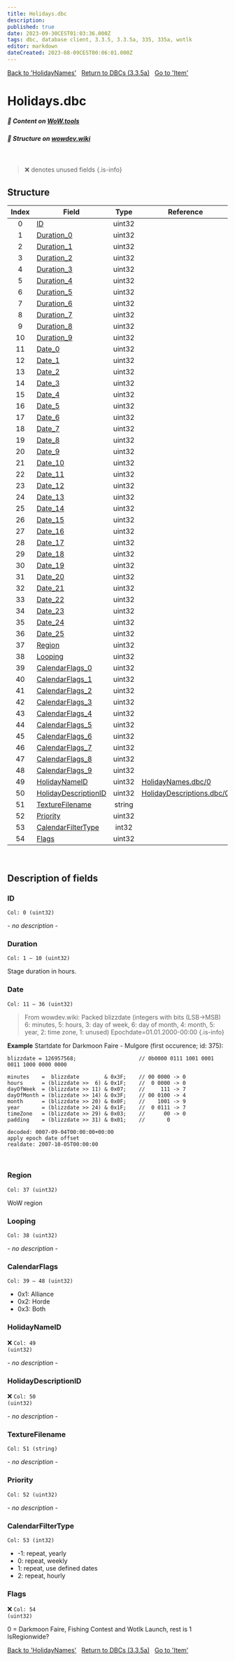 ```yaml
---
title: Holidays.dbc
description:
published: true
date: 2023-09-30CEST01:03:36.000Z
tags: dbc, database client, 3.3.5, 3.3.5a, 335, 335a, wotlk
editor: markdown
dateCreated: 2023-08-09CEST00:06:01.000Z
---
```

<a href="https://trinitycore.info/files/DBC/335/holidaynames" class="mt-5 v-btn v-btn--depressed v-btn--flat v-btn--outlined theme--light v-size--default darkblue--text text--lighten-3"><span class="v-btn__content"><i aria-hidden="true" class="v-icon notranslate v-icon--left mdi mdi-arrow-left theme--light"></i><span>Back to 'HolidayNames'</span></span></a>&nbsp;&nbsp;&nbsp;<a href="https://trinitycore.info/files/DBC/335/home" class="mt-5 v-btn v-btn--depressed v-btn--flat v-btn--outlined theme--light v-size--default darkblue--text text--lighten-3"><span class="v-btn__content"><i aria-hidden="true" class="v-icon notranslate v-icon--left mdi mdi-home-outline theme--light"></i><span>Return to DBCs (3.3.5a)</span></span></a>&nbsp;&nbsp;&nbsp;<a href="https://trinitycore.info/files/DBC/335/item" class="mt-5 v-btn v-btn--depressed v-btn--flat v-btn--outlined theme--light v-size--default darkblue--text text--lighten-3"><span class="v-btn__content"><span>Go to 'Item'</span><i aria-hidden="true" class="v-icon notranslate v-icon--right mdi mdi-arrow-right theme--light"></i></span></a>

# Holidays.dbc
##### :open_book: Content on [WoW.tools](https://wow.tools/dbc/?dbc=holidays&build=3.3.5.12340)
##### :pencil: Structure on [wowdev.wiki](https://wowdev.wiki/DB/Holidays)
&nbsp;

> :x: denotes unused fields
{.is-info}


## Structure

| Index | Field | Type | Reference |
| :---: | --- | :---: | --- |
| 0 | [ID](#id) | uint32 |  |
| 1 | [Duration_0](#duration) | uint32 |  |
| 2 | [Duration_1](#duration) | uint32 |  |
| 3 | [Duration_2](#duration) | uint32 |  |
| 4 | [Duration_3](#duration) | uint32 |  |
| 5 | [Duration_4](#duration) | uint32 |  |
| 6 | [Duration_5](#duration) | uint32 |  |
| 7 | [Duration_6](#duration) | uint32 |  |
| 8 | [Duration_7](#duration) | uint32 |  |
| 9 | [Duration_8](#duration) | uint32 |  |
| 10 | [Duration_9](#duration) | uint32 |  |
| 11 | [Date_0](#date) | uint32 |  |
| 12 | [Date_1](#date) | uint32 |  |
| 13 | [Date_2](#date) | uint32 |  |
| 14 | [Date_3](#date) | uint32 |  |
| 15 | [Date_4](#date) | uint32 |  |
| 16 | [Date_5](#date) | uint32 |  |
| 17 | [Date_6](#date) | uint32 |  |
| 18 | [Date_7](#date) | uint32 |  |
| 19 | [Date_8](#date) | uint32 |  |
| 20 | [Date_9](#date) | uint32 |  |
| 21 | [Date_10](#date) | uint32 |  |
| 22 | [Date_11](#date) | uint32 |  |
| 23 | [Date_12](#date) | uint32 |  |
| 24 | [Date_13](#date) | uint32 |  |
| 25 | [Date_14](#date) | uint32 |  |
| 26 | [Date_15](#date) | uint32 |  |
| 27 | [Date_16](#date) | uint32 |  |
| 28 | [Date_17](#date) | uint32 |  |
| 29 | [Date_18](#date) | uint32 |  |
| 30 | [Date_19](#date) | uint32 |  |
| 31 | [Date_20](#date) | uint32 |  |
| 32 | [Date_21](#date) | uint32 |  |
| 33 | [Date_22](#date) | uint32 |  |
| 34 | [Date_23](#date) | uint32 |  |
| 35 | [Date_24](#date) | uint32 |  |
| 36 | [Date_25](#date) | uint32 |  |
| 37 | [Region](#region) | uint32 |  |
| 38 | [Looping](#looping) | uint32 |  |
| 39 | [CalendarFlags_0](#calendarflags) | uint32 |  |
| 40 | [CalendarFlags_1](#calendarflags) | uint32 |  |
| 41 | [CalendarFlags_2](#calendarflags) | uint32 |  |
| 42 | [CalendarFlags_3](#calendarflags) | uint32 |  |
| 43 | [CalendarFlags_4](#calendarflags) | uint32 |  |
| 44 | [CalendarFlags_5](#calendarflags) | uint32 |  |
| 45 | [CalendarFlags_6](#calendarflags) | uint32 |  |
| 46 | [CalendarFlags_7](#calendarflags) | uint32 |  |
| 47 | [CalendarFlags_8](#calendarflags) | uint32 |  |
| 48 | [CalendarFlags_9](#calendarflags) | uint32 |  |
| 49 | [HolidayNameID](#holidaynameid) | uint32 | [HolidayNames.dbc/0](/files/DBC/335/holidaynames#id) |
| 50 | [HolidayDescriptionID](#holidaydescriptionid) | uint32 | [HolidayDescriptions.dbc/0](/files/DBC/335/holidaydescriptions#id) |
| 51 | [TextureFilename](#texturefilename) | string |  |
| 52 | [Priority](#priority) | uint32 |  |
| 53 | [CalendarFilterType](#calendarfiltertype) | int32 |  |
| 54 | [Flags](#flags) | uint32 |  |
&nbsp;
## Description of fields

### ID
<code>Col: 0 (uint32)</code>

*- no description -*
&nbsp;

### Duration
<code>Col: 1 &ndash; 10 (uint32)</code>

Stage duration in hours.
&nbsp;

### Date
<code>Col: 11 &ndash; 36 (uint32)</code>
> From wowdev.wiki:
> Packed blizzdate (integers with bits (LSB->MSB) 6: minutes, 5: hours, 3: day of week, 6: day of month, 4: month, 5: year, 2: time zone, 1: unused)
> Epochdate=01.01.2000-00:00
{.is-info}

**Example**
Startdate for Darkmoon Faire - Mulgore (first occurence; id: 375):
```
blizzdate = 126957568;                    // 0b0000 0111 1001 0001 0011 1000 0000 0000

minutes    =  blizzdate        & 0x3F;    // 00 0000 -> 0
hours      = (blizzdate >>  6) & 0x1F;    //  0 0000 -> 0
dayOfWeek  = (blizzdate >> 11) & 0x07;    //     111 -> 7
dayOfMonth = (blizzdate >> 14) & 0x3F;    // 00 0100 -> 4
month      = (blizzdate >> 20) & 0x0F;    //    1001 -> 9
year       = (blizzdate >> 24) & 0x1F;    //  0 0111 -> 7
timeZone   = (blizzdate >> 29) & 0x03;    //      00 -> 0
padding    = (blizzdate >> 31) & 0x01;    //       0

decoded: 0007-09-04T00:00:00+00:00
apply epoch date offset
realdate: 2007-10-05T00:00:00
```
&nbsp;

### Region
<code>Col: 37 (uint32)</code>

WoW region
&nbsp;

### Looping
<code>Col: 38 (uint32)</code>

*- no description -*
&nbsp;

### CalendarFlags
<code>Col: 39 &ndash; 48 (uint32)</code>

* 0x1: Alliance
* 0x2: Horde
* 0x3: Both
&nbsp;

### HolidayNameID
:x: <code>Col: 49 (uint32)</code>

*- no description -*
&nbsp;

### HolidayDescriptionID
:x: <code>Col: 50 (uint32)</code>

*- no description -*
&nbsp;

### TextureFilename
<code>Col: 51 (string)</code>

*- no description -*
&nbsp;

### Priority
<code>Col: 52 (uint32)</code>

*- no description -*
&nbsp;

### CalendarFilterType
<code>Col: 53 (int32)</code>

* -1: repeat, yearly
* 0: repeat, weekly
* 1: repeat, use defined dates
* 2: repeat, hourly
&nbsp;

### Flags
:x: <code>Col: 54 (uint32)</code>

0 = Darkmoon Faire, Fishing Contest and Wotlk Launch, rest is 1
IsRegionwide?
&nbsp;

<a href="https://trinitycore.info/files/DBC/335/holidaynames" class="mt-5 v-btn v-btn--depressed v-btn--flat v-btn--outlined theme--light v-size--default darkblue--text text--lighten-3"><span class="v-btn__content"><i aria-hidden="true" class="v-icon notranslate v-icon--left mdi mdi-arrow-left theme--light"></i><span>Back to 'HolidayNames'</span></span></a>&nbsp;&nbsp;&nbsp;<a href="https://trinitycore.info/files/DBC/335/home" class="mt-5 v-btn v-btn--depressed v-btn--flat v-btn--outlined theme--light v-size--default darkblue--text text--lighten-3"><span class="v-btn__content"><i aria-hidden="true" class="v-icon notranslate v-icon--left mdi mdi-home-outline theme--light"></i><span>Return to DBCs (3.3.5a)</span></span></a>&nbsp;&nbsp;&nbsp;<a href="https://trinitycore.info/files/DBC/335/item" class="mt-5 v-btn v-btn--depressed v-btn--flat v-btn--outlined theme--light v-size--default darkblue--text text--lighten-3"><span class="v-btn__content"><span>Go to 'Item'</span><i aria-hidden="true" class="v-icon notranslate v-icon--right mdi mdi-arrow-right theme--light"></i></span></a>
